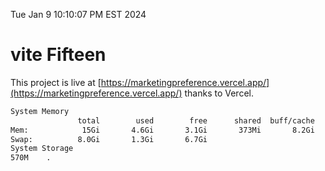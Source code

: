 Tue Jan  9 10:10:07 PM EST 2024

# vite Fifteen


This project is live at [https://marketingpreference.vercel.app/](https://marketingpreference.vercel.app/) thanks to Vercel.

```bash
System Memory
               total        used        free      shared  buff/cache   available
Mem:            15Gi       4.6Gi       3.1Gi       373Mi       8.2Gi        10Gi
Swap:          8.0Gi       1.3Gi       6.7Gi
System Storage
570M	.
